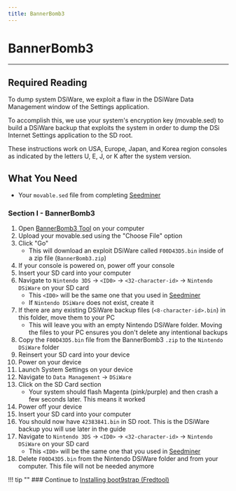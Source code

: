 ```yaml
---
title: BannerBomb3
---
```


# BannerBomb3
---

## Required Reading

To dump system DSiWare, we exploit a flaw in the DSiWare Data Management window of the Settings application.

To accomplish this, we use your system's encryption key (movable.sed) to build a DSiWare backup that exploits the system in order to dump the DSi Internet Settings application to the SD root.

These instructions work on USA, Europe, Japan, and Korea region consoles as indicated by the letters U, E, J, or K after the system version.

## What You Need

* Your `movable.sed` file from completing [Seedminer](seedminer.md)

### Section I - BannerBomb3
1. Open [BannerBomb3 Tool](https://3ds.nhnarwhal.com/3dstools/bannerbomb3.php) on your computer
1. Upload your movable.sed using the "Choose File" option
1. Click "Go"
    + This will download an exploit DSiWare called `F00D43D5.bin` inside of a zip file (`BannerBomb3.zip`)
1. If your console is powered on, power off your console
1. Insert your SD card into your computer
1. Navigate to `Nintendo 3DS` -> `<ID0>` -> `<32-character-id>` -> `Nintendo DSiWare` on your SD card
    + This `<ID0>` will be the same one that you used in [Seedminer](seedminer.md)
    + If `Nintendo DSiWare` does not exist, create it
1. If there are any existing DSiWare backup files (`<8-character-id>.bin`) in this folder, move them to your PC
    + This will leave you with an empty Nintendo DSiWare folder. Moving the files to your PC ensures you don't delete any intentional backups
1. Copy the `F00D43D5.bin` file from the BannerBomb3 `.zip` to the `Nintendo DSiWare` folder
1. Reinsert your SD card into your device
1. Power on your device
1. Launch System Settings on your device
1. Navigate to `Data Management` -> `DSiWare`
1. Click on the SD Card section
    + Your system should flash Magenta (pink/purple) and then crash a few seconds later. This means it worked
1. Power off your device
1. Insert your SD card into your computer
1. You should now have `42383841.bin` in SD root.  This is the DSiWare backup you will use later in the guide
1. Navigate to `Nintendo 3DS` -> `<ID0>` -> `<32-character-id>` -> `Nintendo DSiWare` on your SD card
    + This `<ID0>` will be the same one that you used in [Seedminer](seedminer.md)
1. Delete `F00D43D5.bin` from the Nintendo DSiWare folder and from your computer. This file will not be needed anymore

!!! tip ""
	### Continue to [Installing boot9strap (Fredtool)](installing-boot9strap-(fredtool).md)


